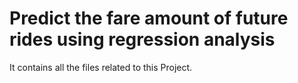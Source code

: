 # Predict the fare amount of future rides using regression analysis
It contains all the files related to this Project.
